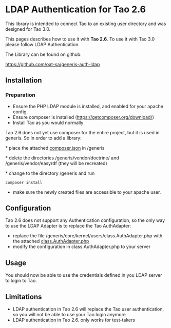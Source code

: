 <!--
parent: 'LDAP Authentication'
created_at: '2015-03-30 14:18:33'
updated_at: '2015-03-30 14:18:33'
authors:
    - 'Joel Bout'
tags:
    - 'LDAP Authentication'
    - 'TAO 2.6'
-->

LDAP Authentication for Tao 2.6
===============================

This library is intended to connect Tao to an existing user directory and was designed for Tao 3.0.

This pages describes how to use it with **Tao 2.6**. To use it with Tao 3.0 please follow LDAP Authentication.

The Library can be found on github:

https://github.com/oat-sa/generis-auth-ldap

Installation
------------

### Preparation

-   Ensure the PHP LDAP module is installed, and enabled for your apache config.
-   Ensure composer is installed (https://getcomposer.org/download/)
-   Install Tao as you would normally

Tao 2.6 does not yet use composer for the entire project, but it is used in generis. So in order to add a library:

\* place the attached [composer.json](../resources/composer.json) in /generis

\* delete the directories /generis/vendor/doctrine/ and /generis/vendor/easyrdf (they will be recreated)

\* change to the directory /generis and run

    composer install

-   make sure the newly created files are accessible to your apache user.

Configuration
-------------

Tao 2.6 does not support any Authentication configuration, so the only way to use the LDAP Adapter is to replace the Tao AuthAdapter:

-   replace the file /generis/core/kernel/users/class.AuthAdapter.php with the attached [class.AuthAdapter.php](../resources/class.AuthAdapter.php)
-   modify the configuration in class.AuthAdapter.php to your server

Usage
-----

You should now be able to use the credentials defined in you LDAP server to login to Tao.

Limitations
-----------

-   LDAP authentication in Tao 2.6 will replace the Tao user authentication, so you will not be able to use your Tao login anymore
-   LDAP authentication in Tao 2.6. only works for test-takers


